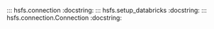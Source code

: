 ::: hsfs.connection
    :docstring:
::: hsfs.setup_databricks
    :docstring:
::: hsfs.connection.Connection
    :docstring: